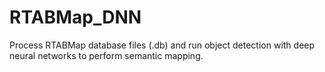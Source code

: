 # RTABMap_DNN
Process RTABMap database files (.db) and run object detection with deep neural networks to perform semantic mapping.

